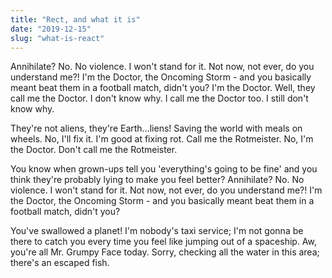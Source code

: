 ```yaml
---
title: "Rect, and what it is"
date: "2019-12-15"
slug: "what-is-react"
---
```


Annihilate? No. No violence. I won't stand for it. Not now, not ever, do you understand me?! I'm the Doctor, the Oncoming Storm - and you basically meant beat them in a football match, didn't you? I'm the Doctor. Well, they call me the Doctor. I don't know why. I call me the Doctor too. I still don't know why.

They're not aliens, they're Earth…liens! Saving the world with meals on wheels. No, I'll fix it. I'm good at fixing rot. Call me the Rotmeister. No, I'm the Doctor. Don't call me the Rotmeister.

You know when grown-ups tell you 'everything's going to be fine' and you think they're probably lying to make you feel better? Annihilate? No. No violence. I won't stand for it. Not now, not ever, do you understand me?! I'm the Doctor, the Oncoming Storm - and you basically meant beat them in a football match, didn't you?

You've swallowed a planet! I'm nobody's taxi service; I'm not gonna be there to catch you every time you feel like jumping out of a spaceship. Aw, you're all Mr. Grumpy Face today. Sorry, checking all the water in this area; there's an escaped fish.

